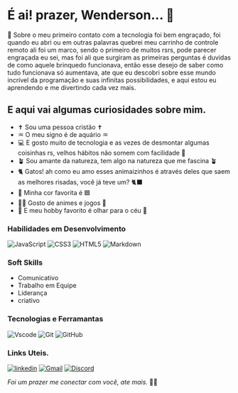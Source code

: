  # É ai! prazer, Wenderson... 🤗
 
🚀 Sobre o meu primeiro contato com a tecnologia foi bem engraçado, foi quando eu abri ou em outras palavras 
quebrei meu carrinho de controle remoto ali foi um marco, sendo o primeiro de muitos rsrs, pode parecer 
engraçada eu sei, mas foi ali que surgiram as primeiras perguntas é duvidas de como aquele brinquedo funcionava, 
então esse desejo de saber como tudo funcionava só aumentava, ate que eu descobri sobre esse mundo incrível 
da programação e suas infinitas possibilidades, e aqui estou eu aprendendo e me divertindo cada vez mais.

## E aqui vai algumas curiosidades sobre mim.
- ✝️ Sou uma pessoa cristão ✝️
- ♒ O meu signo é de aquário ♒
- 💻 E gosto muito de tecnologia e as vezes de desmontar algumas coisinhas rs, velhos hábitos não somem com facilidade 🤭
- 🪴 Sou amante da natureza, tem algo na natureza que me fascina 🪴
- 🐈 Gatos! ah como eu amo esses animaizinhos é através deles que saem as melhores risadas, você já teve um? 🐈‍⬛
- 🩵 Minha cor favorita é 🟦
- 🐦‍🔥 Gosto de animes e jogos 👾
- 🔭 E meu hobby favorito é olhar para o céu 🌌

### Habilidades em Desenvolvimento
![JavaScript](https://img.shields.io/badge/JavaScript-F7DF1E?style=for-the-badge&logo=javascript&logoColor=black)
![CSS3](https://img.shields.io/badge/CSS3-1572B6?style=for-the-badge&logo=css3&logoColor=black)
![HTML5](https://img.shields.io/badge/HTML5-E34F26?style=for-the-badge&logo=html5&logoColor=black)
![Markdown](https://img.shields.io/badge/Markdown-000?style=for-the-badge&logo=markdown)

### Soft Skills
- Comunicativo
- Trabalho em Equipe
- Liderança
- criativo

### Tecnologias e Ferramantas
![Vscode](https://img.shields.io/badge/Vscode-007ACC?style=for-the-badge&logo=visual-studio-code&logoColor=white)
![Git](https://img.shields.io/badge/Git-000?style=for-the-badge&logo=git)
![GitHub](https://img.shields.io/badge/github-%23121011.svg?style=for-the-badge&logo=github&logoColor=white)

### Links Uteis.
[![linkedin](https://img.shields.io/badge/linkedin-blue?style=for-the-badge&logo=linkedin&logoColor=black)](https://www.linkedin.com/in/wenderson-rodrigues-06b5842a5/)
[![Gmail](https://img.shields.io/badge/Gmail-333333?style=for-the-badge&logo=gmail&logoColor=red)](Wenderson:https://mail.google.com/mail/u/0/?tab=rm&ogbl#inbox)
[![Discord](https://img.shields.io/badge/Discord-7289DA?style=for-the-badge&logo=discord&logoColor=white)](https://discord.com/channels/@wen007/)

  *Foi um prazer me conectar com você, ate mais.* 👋😉



